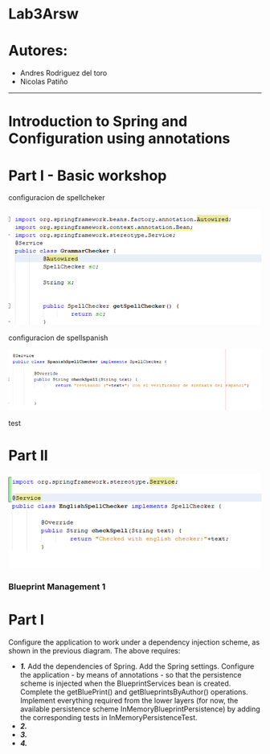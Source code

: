# Lab3Arsw

# Autores:
* Andres Rodriguez del toro
* Nicolas Patiño
---
# Introduction to Spring and Configuration using annotations

# Part I - Basic workshop

 configuracion de spellcheker
 
![](img/springConfiguration.PNG)

configuracion de spellspanish

![](img/configureSpanish.PNG)

test 

# Part II

![](img/configureEnglish.PNG)


### Blueprint Management 1
# Part I
Configure the application to work under a dependency injection scheme, as shown in the previous diagram.
The above requires:
* ***1.*** Add the dependencies of Spring. Add the Spring settings. Configure the application - by means of annotations - so that the persistence scheme is injected when the BlueprintServices bean is created. Complete the getBluePrint() and getBlueprintsByAuthor() operations. Implement everything required from the lower layers (for now, the available persistence scheme InMemoryBlueprintPersistence) by adding the corresponding tests in InMemoryPersistenceTest.
* ***2.*** 
* ***3.***
* ***4.***
